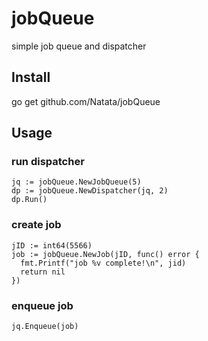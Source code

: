 # jobQueue
simple job queue and dispatcher

## Install
go get github.com/Natata/jobQueue

## Usage

### run dispatcher
```
jq := jobQueue.NewJobQueue(5)
dp := jobQueue.NewDispatcher(jq, 2)
dp.Run()
```

### create job
```
jID := int64(5566)
job := jobQueue.NewJob(jID, func() error {
  fmt.Printf("job %v complete!\n", jid)
  return nil 
})
```

### enqueue job
```
jq.Enqueue(job)
```
